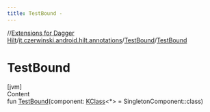 ```yaml
---
title: TestBound -
---
```

//[Extensions for Dagger Hilt](../../index.html)/[it.czerwinski.android.hilt.annotations](../index.html)/[TestBound](index.html)/[TestBound](-test-bound.html)



# TestBound  
[jvm]  
Content  
fun [TestBound](-test-bound.html)(component: [KClass](https://kotlinlang.org/api/latest/jvm/stdlib/kotlin.reflect/-k-class/index.html)<*> = SingletonComponent::class)  



